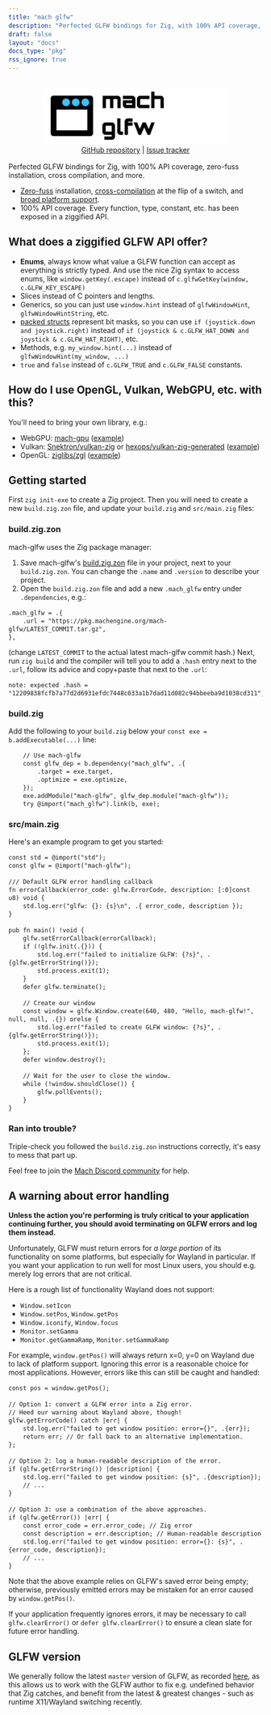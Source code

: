 ```yaml
---
title: "mach glfw"
description: "Perfected GLFW bindings for Zig, with 100% API coverage, zero-fuss installation, cross compilation, and more."
draft: false
layout: "docs"
docs_type: "pkg"
rss_ignore: true
---
```


<div style="display: flex; flex-direction: column; justify-content: space-between; align-items: center; margin-bottom: 1rem;">
    <picture>
        <source media="(prefers-color-scheme: dark)" srcset="/assets/mach/glfw-full-dark.svg">
        <img alt="mach-glfw" src="/assets/mach/glfw-full-light.svg" style="height: 7rem; margin-top: 1rem;">
    </picture>
    <span>
        <a href="https://github.com/hexops/mach-glfw">GitHub repository</a> | <a href="https://github.com/hexops/mach/issues?q=is%3Aissue+is%3Aopen+label%3Aglfw">Issue tracker</a>
    </span>
</div>

Perfected GLFW bindings for Zig, with 100% API coverage, zero-fuss installation, cross compilation, and more.

* [Zero-fuss](../../about/goals#zero-fuss-installation) installation, [cross-compilation](../../about/goals#seamless-cross-compilation) at the flip of a switch, and [broad platform support](../../about/platforms).
* 100% API coverage. Every function, type, constant, etc. has been exposed in a ziggified API.

## What does a ziggified GLFW API offer?

- **Enums**, always know what value a GLFW function can accept as everything is strictly typed. And use the nice Zig syntax to access enums, like `window.getKey(.escape)` instead of `c.glfwGetKey(window, c.GLFW_KEY_ESCAPE)`
- Slices instead of C pointers and lengths.
- Generics, so you can just use `window.hint` instead of `glfwWindowHint`, `glfwWindowHintString`, etc.
- [packed structs](https://ziglang.org/documentation/master/#packed-struct) represent bit masks, so you can use `if (joystick.down and joystick.right)` instead of `if (joystick & c.GLFW_HAT_DOWN and joystick & c.GLFW_HAT_RIGHT)`, etc.
- Methods, e.g. `my_window.hint(...)` instead of `glfwWindowHint(my_window, ...)`
- `true` and `false` instead of `c.GLFW_TRUE` and `c.GLFW_FALSE` constants.

## How do I use OpenGL, Vulkan, WebGPU, etc. with this?

You'll need to bring your own library, e.g.:

- WebGPU: [mach-gpu](../mach-gpu) ([example](https://github.com/hexops/mach-gpu))
- Vulkan: [Snektron/vulkan-zig](https://github.com/Snektron/vulkan-zig) or [hexops/vulkan-zig-generated](https://github.com/hexops/vulkan-zig-generated) ([example](https://github.com/hexops/mach-glfw-vulkan-example))
- OpenGL: [ziglibs/zgl](https://github.com/ziglibs/zgl) ([example](https://github.com/hexops/mach-glfw-opengl-example))

## Getting started

First `zig init-exe` to create a Zig project. Then you will need to create a new `build.zig.zon` file, and update your `build.zig` and `src/main.zig` files:

### build.zig.zon

mach-glfw uses the Zig package manager:

1. Save mach-glfw's [build.zig.zon](https://github.com/hexops/mach-glfw/blob/main/build.zig.zon) file in your project, next to your `build.zig.zon`. You can change the `.name` and `.version` to describe your project.
2. Open the `build.zig.zon` file and add a new `.mach_glfw` entry under `.dependencies`, e.g.:

```zig
.mach_glfw = .{
    .url = "https://pkg.machengine.org/mach-glfw/LATEST_COMMIT.tar.gz",
},
```

(change `LATEST_COMMIT` to the actual latest mach-glfw commit hash.) Next, run `zig build` and the compiler will tell you to add a `.hash` entry next to the `.url`, follow its advice and copy+paste that next to the `.url`:

```
note: expected .hash = "12209838fcfb7a77d2d6931efdc7448c033a1b7dad11d082c94bbeeba9d1038cd311",
```

### build.zig

Add the following to your `build.zig` below your `const exe = b.addExecutable(...)` line:

```zig
    // Use mach-glfw
    const glfw_dep = b.dependency("mach_glfw", .{
        .target = exe.target,
        .optimize = exe.optimize,
    });
    exe.addModule("mach-glfw", glfw_dep.module("mach-glfw"));
    try @import("mach_glfw").link(b, exe);
```

### src/main.zig

Here's an example program to get you started:

```zig
const std = @import("std");
const glfw = @import("mach-glfw");

/// Default GLFW error handling callback
fn errorCallback(error_code: glfw.ErrorCode, description: [:0]const u8) void {
    std.log.err("glfw: {}: {s}\n", .{ error_code, description });
}

pub fn main() !void {
    glfw.setErrorCallback(errorCallback);
    if (!glfw.init(.{})) {
        std.log.err("failed to initialize GLFW: {?s}", .{glfw.getErrorString()});
        std.process.exit(1);
    }
    defer glfw.terminate();

    // Create our window
    const window = glfw.Window.create(640, 480, "Hello, mach-glfw!", null, null, .{}) orelse {
        std.log.err("failed to create GLFW window: {?s}", .{glfw.getErrorString()});
        std.process.exit(1);
    };
    defer window.destroy();

    // Wait for the user to close the window.
    while (!window.shouldClose()) {
        glfw.pollEvents();
    }
}
```

### Ran into trouble?

Triple-check you followed the `build.zig.zon` instructions correctly, it's easy to mess that part up.

Feel free to join the [Mach Discord community](../../discord) for help.

## A warning about error handling

**Unless the action you're performing is truly critical to your application continuing further, you should avoid terminating on GLFW errors and log them instead.**

Unfortunately, GLFW must return errors for _a large portion_ of its functionality on some platforms, but especially for Wayland in particular. If you want your application to run well for most Linux users, you should e.g. merely log errors that are not critical.

Here is a rough list of functionality Wayland does not support:

- `Window.setIcon`
- `Window.setPos`, `Window.getPos`
- `Window.iconify`, `Window.focus`
- `Monitor.setGamma`
- `Monitor.getGammaRamp`, `Monitor.setGammaRamp`

For example, `window.getPos()` will always return x=0, y=0 on Wayland due to lack of platform support.
Ignoring this error is a reasonable choice for most applications.
However, errors like this can still be caught and handled:

```zig
const pos = window.getPos();

// Option 1: convert a GLFW error into a Zig error.
// Heed our warning about Wayland above, though!
glfw.getErrorCode() catch |err| {
    std.log.err("failed to get window position: error={}", .{err});
    return err; // Or fall back to an alternative implementation.
};

// Option 2: log a human-readable description of the error.
if (glfw.getErrorString()) |description| {
    std.log.err("failed to get window position: {s}", .{description});
    // ...
}

// Option 3: use a combination of the above approaches.
if (glfw.getError()) |err| {
    const error_code = err.error_code; // Zig error
    const description = err.description; // Human-readable description
    std.log.err("failed to get window position: error={}: {s}", .{error_code, description});
    // ...
}
```

Note that the above example relies on GLFW's saved error being empty; otherwise, previously emitted errors may be mistaken for an error caused by `window.getPos()`.

If your application frequently ignores errors, it may be necessary to call `glfw.clearError()` or `defer glfw.clearError()` to ensure a clean slate for future error handling.

## GLFW version

We generally follow the latest `master` version of GLFW, as recorded [here](https://github.com/hexops/glfw), as this allows us to work with the GLFW author to fix e.g. undefined behavior that Zig catches, and benefit from the latest & greatest changes - such as runtime X11/Wayland switching recently.
